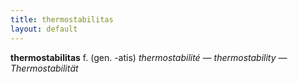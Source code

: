 ```yaml
---
title: thermostabilitas
layout: default
---
```


**thermostabilitas** f. (gen. -atis) *thermostabilité — thermostability — Thermostabilität*